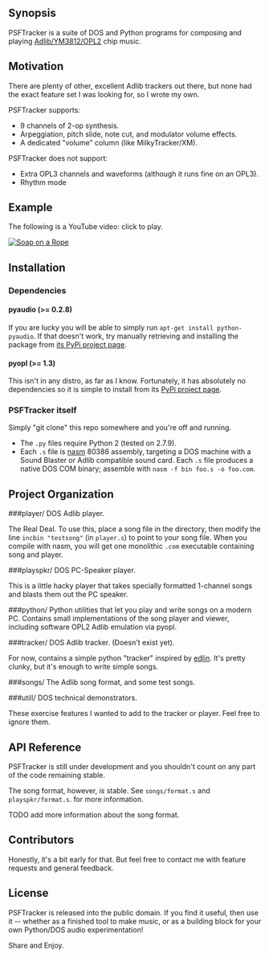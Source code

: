 ## Synopsis

PSFTracker is a suite of DOS and Python programs for composing and playing
[Adlib/YM3812/OPL2](https://en.wikipedia.org/wiki/Yamaha_YM3812) chip
music.

## Motivation

There are plenty of other, excellent Adlib trackers out there, but
none had the exact feature set I was looking for, so I wrote my own.

PSFTracker supports:

* 9 channels of 2-op synthesis.
* Arpeggiation, pitch slide, note cut, and modulator volume effects.
* A dedicated "volume" column (like MilkyTracker/XM).

PSFTracker does not support:

* Extra OPL3 channels and waveforms  (although it runs fine on an OPL3).
* Rhythm mode

## Example
The following is a YouTube video:  click to play.

[![Soap on a Rope](http://img.youtube.com/vi/TJ6nCyu1YiQ/0.jpg)](http://www.youtube.com/watch?v=TJ6nCyu1YiQ)

## Installation

### Dependencies
#### pyaudio (>= 0.2.8)
If you are lucky you will be able to simply run `apt-get install python-pyaudio`.  If that doesn't work, try manually retrieving and installing the package from [its PyPi project page](https://pypi.python.org/pypi/PyAudio/).

#### pyopl (>= 1.3)
This isn't in any distro, as far as I know.  Fortunately, it has absolutely no dependencies so it is simple to install  from its [PyPi project page](https://pypi.python.org/pypi/PyOPL/1.3).

### PSFTracker itself
Simply "git clone" this repo somewhere and you're off and running.

* The `.py` files require Python 2 (tested on 2.7.9).
* Each `.s` file is [nasm](http://nasm.us) 80386 assembly, targeting a DOS machine with a Sound Blaster or Adlib compatible sound card. Each `.s` file produces a native DOS COM binary; assemble with  `nasm -f bin foo.s -o foo.com`.

## Project Organization
###player/
DOS Adlib player.

The Real Deal.  To use this, place a song file in the directory, then modify the line `incbin "testsong"` (in `player.s`) to point to your song file.  When you compile with nasm, you will get one monolithic `.com` executable containing song and player.

###playspkr/
DOS PC-Speaker player.

This is a little hacky player that takes specially formatted 1-channel songs and blasts them out the PC speaker.

###python/
Python utilities that let you play and write songs on a modern PC.  Contains small implementations of the song player and viewer, including software OPL2 Adlib emulation via pyopl.

###tracker/
DOS Adlib tracker.  (Doesn't exist yet).

For now, contains a simple python "tracker" inspired by [edlin](https://en.wikipedia.org/wiki/Edlin).  It's pretty clunky, but it's enough to write simple songs.

###songs/
The Adlib song format, and some test songs.

###utill/
DOS technical demonstrators.

These exercise features I wanted to add to the tracker or player.  Feel free to ignore them.

## API Reference
PSFTracker is still under development and you shouldn't count on any part of the code  remaining stable.

The song format, however, *is* stable.  See `songs/format.s` and `playspkr/format.s`. for more information.

TODO add more information about the song format.

## Contributors

Honestly, it's a bit early for that.  But feel free to contact me with feature requests and general feedback.

## License

PSFTracker is released into the public domain.  If you find it useful,
then use it -- whether as a finished tool to make music,
or as a building block for your own Python/DOS audio experimentation!

Share and Enjoy.
